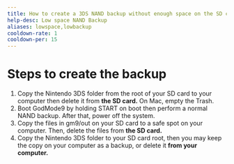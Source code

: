 ```yaml
---
title: How to create a 3DS NAND backup without enough space on the SD card
help-desc: Low space NAND Backup
aliases: lowspace,lowbackup
cooldown-rate: 1
cooldown-per: 15
---
```


# Steps to create the backup

1. Copy the Nintendo 3DS folder from the root of your SD card to your computer then delete it from **the SD card.** On Mac, empty the Trash.
2. Boot GodMode9 by holding START on boot then perform a normal NAND backup. After that, power off the system.
3. Copy the files in gm9/out on your SD card to a safe spot on your computer. Then, delete the files from **the SD card.**
4. Copy the Nintendo 3DS folder to your SD card root, then you may keep the copy on your computer as a backup, or delete it **from your computer.**
